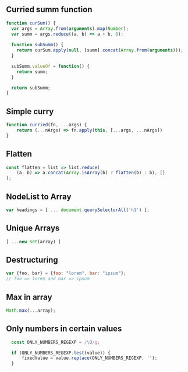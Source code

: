 ## Curried summ function

```javascript
function curSum() {
  var args = Array.from(arguments).map(Number);
  var summ = args.reduce((a, b) => a + b, 0);
  
  function subSumm() {
    return curSum.apply(null, [summ].concat(Array.from(arguments)));
  }

  subSumm.valueOf = function() {
    return summ;
  }

  return subSumm;
}
```

## Simple curry

```javascript
function curried(fn, ...args) {
    return (...nArgs) => fn.apply(this, [...args, ...nArgs])
}
```

## Flatten

```javascript
const flatten = list => list.reduce(
    (a, b) => a.concat(Array.isArray(b) ? flatten(b) : b), []
);
```

## NodeList to Array

```javascript
var headings = [ ... document.querySelectorAll('h1') ];
```

## Unique Arrays

```javascript
[ ...new Set(array) ]
```

## Destructuring

```javascript
var {foo, bar} = {foo: "lorem", bar: "ipsum"};
// foo => lorem and bar => ipsum
```

## Max in array

```javascript
Math.max(...array);
```
## Only numbers in certain values

```javascript
  const ONLY_NUMBERS_REGEXP = /\D/g;

  if (ONLY_NUMBERS_REGEXP.test(value)) {
      fixedValue = value.replace(ONLY_NUMBERS_REGEXP, '');
  }
```